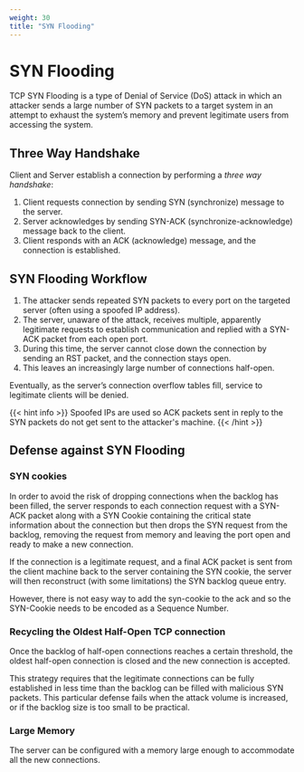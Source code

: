 ```yaml
---
weight: 30
title: "SYN Flooding"
---
```


# SYN Flooding

TCP SYN Flooding is a type of Denial of Service (DoS) attack in which an attacker sends a large number of SYN packets to a target system in an attempt to exhaust the system’s memory and prevent legitimate users from accessing the system.

## Three Way Handshake

Client and Server establish a connection by performing a *three way handshake*:

1. Client requests connection by sending SYN (synchronize) message to the server.
2. Server acknowledges by sending SYN-ACK (synchronize-acknowledge) message back to the client.
3. Client responds with an ACK (acknowledge) message, and the connection is established.

## SYN Flooding Workflow

1. The attacker sends repeated SYN packets to every port on the targeted server (often using a spoofed IP address).
2. The server, unaware of the attack, receives multiple, apparently legitimate requests to establish communication and replied with a SYN-ACK packet from each open port.
3. During this time, the server cannot close down the connection by sending an RST packet, and the connection stays open.
4. This leaves an increasingly large number of connections half-open.

Eventually, as the server’s connection overflow tables fill, service to legitimate clients will be denied.

{{<  hint info >}}
Spoofed IPs are used so ACK packets sent in reply to the SYN packets do not get sent to the attacker's machine.
{{< /hint >}}

## Defense against SYN Flooding

### SYN cookies

In order to avoid the risk of dropping connections when the backlog has been filled, the server responds to each connection request with a SYN-ACK packet along with a SYN Cookie containing the critical state information about the connection but then drops the SYN request from the backlog, removing the request from memory and leaving the port open and ready to make a new connection.

If the connection is a legitimate request, and a final ACK packet is sent from the client machine back to the server containing the SYN cookie, the server will then reconstruct (with some limitations) the SYN backlog queue entry.

However, there is not easy way to add the syn-cookie to the ack and so the SYN-Cookie needs to be encoded as a Sequence Number.

### Recycling the Oldest Half-Open TCP connection

Once the backlog of half-open connections reaches a certain threshold, the oldest half-open connection is closed and the new connection is accepted.

This strategy requires that the legitimate connections can be fully established in less time than the backlog can be filled with malicious SYN packets. This particular defense fails when the attack volume is increased, or if the backlog size is too small to be practical.

### Large Memory

The server can be configured with a memory large enough to accommodate all the new connections.

